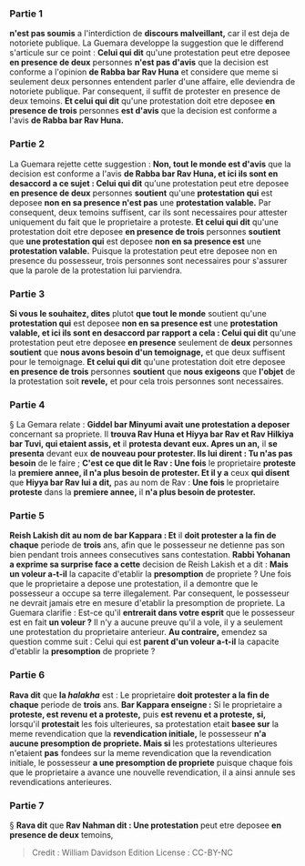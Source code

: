 
### Partie 1
<b>n'est pas soumis</b> a l'interdiction de <b>discours malveillant,</b> car il est deja de notoriete publique. La Guemara developpe la suggestion que le differend s'articule sur ce point : <b>Celui qui dit</b> qu'une protestation peut etre deposee <b>en presence de deux</b> personnes <b>n'est pas d'avis</b> que la decision est conforme a l'opinion <b>de Rabba bar Rav Huna</b> et considere que meme si seulement deux personnes entendent parler d'une affaire, elle deviendra de notoriete publique. Par consequent, il suffit de protester en presence de deux temoins. <b>Et celui qui dit</b> qu'une protestation doit etre deposee <b>en presence de trois</b> personnes <b>est d'avis</b> que la decision est conforme a l'avis <b>de Rabba bar Rav Huna.</b>

### Partie 2
La Guemara rejette cette suggestion : <b>Non, tout le monde est d'avis</b> que la decision est conforme a l'avis <b>de Rabba bar Rav Huna, et ici ils sont en desaccord a ce sujet : Celui qui dit</b> qu'une protestation peut etre deposee <b>en presence de deux</b> personnes <b>soutient</b> qu'une <b>protestation qui</b> est deposee <b>non en sa presence n'est pas</b> une <b>protestation valable.</b> Par consequent, deux temoins suffisent, car ils sont necessaires pour attester uniquement du fait que le proprietaire a proteste. <b>Et celui qui dit</b> qu'une protestation doit etre deposee <b>en presence de trois</b> personnes <b>soutient</b> que <b>une protestation qui</b> est deposee <b>non en sa presence est</b> une <b>protestation valable.</b> Puisque la protestation peut etre deposee non en presence du possesseur, trois personnes sont necessaires pour s'assurer que la parole de la protestation lui parviendra.

### Partie 3
<b>Si vous le souhaitez, dites</b> plutot <b>que tout le monde</b> soutient qu'une <b>protestation qui</b> est deposee <b>non en sa presence est</b> une <b>protestation valable, et ici ils sont en desaccord par rapport a cela : Celui qui dit</b> qu'une protestation peut etre deposee <b>en presence</b> seulement de <b>deux</b> personnes <b>soutient</b> que <b>nous avons besoin d'un temoignage,</b> et que deux suffisent pour le temoignage. <b>Et celui qui dit</b> qu'une protestation doit etre deposee <b>en presence de trois</b> personnes <b>soutient</b> que <b>nous exigeons</b> que <b>l'objet</b> de la protestation soit <b>revele,</b> et pour cela trois personnes sont necessaires.

### Partie 4
§ La Gemara relate : <b>Giddel bar Minyumi avait une protestation a deposer</b> concernant sa propriete. Il <b>trouva Rav Huna et Hiyya bar Rav et Rav Hilkiya bar Tuvi, qui etaient assis, et</b> il <b>protesta devant eux. Apres un an,</b> il <b>se presenta</b> devant eux <b>de nouveau pour protester. Ils lui dirent : Tu n'as pas besoin</b> de le faire ; <b>C'est ce que dit le Rav : Une fois</b> le proprietaire <b>proteste</b> la <b>premiere annee, il n'a plus besoin de protester. Et il y a</b> ceux <b>qui disent</b> que <b>Hiyya bar Rav lui a dit,</b> pas au nom de Rav : <b>Une fois</b> le proprietaire <b>proteste</b> dans la <b>premiere annee,</b> il <b>n'a plus besoin de protester.</b>

### Partie 5
<b>Reish Lakish dit au nom de bar Kappara : Et</b> il <b>doit protester a la fin de chaque</b> periode de <b>trois</b> ans, afin que le possesseur ne detienne pas son bien pendant trois annees consecutives sans contestation. <b>Rabbi Yohanan a exprime sa surprise face a cette</b> decision de Reish Lakish et a dit : <b>Mais un voleur a-t-il</b> la capacite d'etablir la <b>presomption</b> de propriete ? Une fois que le proprietaire a depose une protestation, il a demontre que le possesseur a occupe sa terre illegalement. Par consequent, le possesseur ne devrait jamais etre en mesure d'etablir la presomption de propriete. La Guemara clarifie : Est-ce qu'il <b>entrerait dans votre esprit</b> que le possesseur est en fait <b>un voleur ?</b> Il n'y a aucune preuve qu'il a vole, il y a seulement une protestation du proprietaire anterieur. <b>Au contraire,</b> emendez sa question comme suit : Celui qui est <b>parent d'un voleur a-t-il</b> la capacite d'etablir la <b>presomption</b> de propriete ?

### Partie 6
<b>Rava dit</b> que <b>la <i>halakha</i></b> est : Le proprietaire <b>doit protester a la fin de chaque</b> periode de <b>trois</b> ans. <b>Bar Kappara enseigne :</b> Si le proprietaire a <b>proteste, est revenu et a proteste,</b> puis <b>est revenu et a proteste, si,</b> lorsqu'il <b>protestait</b> les fois ulterieures, sa protestation etait <b>basee sur</b> la meme revendication que la <b>revendication initiale,</b> le possesseur <b>n'a aucune presomption de propriete. Mais si</b> les protestations ulterieures n'etaient <b>pas</b> fondees sur la meme revendication que la revendication initiale, le possesseur <b>a une presomption de propriete</b> puisque chaque fois que le proprietaire a avance une nouvelle revendication, il a ainsi annule ses revendications anterieures.

### Partie 7
§ <b>Rava dit</b> que <b>Rav Nahman dit : Une protestation</b> peut etre deposee <b>en presence de deux</b> temoins,

>Credit : William Davidson Edition
>License : CC-BY-NC